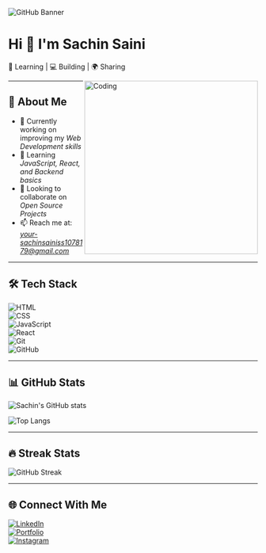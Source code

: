 <!-- Banner Image -->
![GitHub Banner](https://i.ibb.co/6JRjYpb/developer-banner.png)

# Hi 👋 I'm Sachin Saini  

🚀 Learning | 💻 Building | 🌍 Sharing  

<img align="right" alt="Coding" width="350" src="https://media.giphy.com/media/qgQUggAC3Pfv687qPC/giphy.gif">

---

## 🌱 About Me  
- 🔭 Currently working on improving my *Web Development skills*  
- 🌱 Learning *JavaScript, React, and Backend basics*  
- 👯 Looking to collaborate on *Open Source Projects*  
- 📫 Reach me at: *your-sachinsainiss1078179@gmail.com*  

---

## 🛠 Tech Stack  
![HTML](https://img.shields.io/badge/HTML5-E34F26?style=for-the-badge&logo=html5&logoColor=white)  
![CSS](https://img.shields.io/badge/CSS3-1572B6?style=for-the-badge&logo=css3&logoColor=white)  
![JavaScript](https://img.shields.io/badge/JavaScript-F7DF1E?style=for-the-badge&logo=javascript&logoColor=black)  
![React](https://img.shields.io/badge/React-20232A?style=for-the-badge&logo=react&logoColor=61DAFB)  
![Git](https://img.shields.io/badge/Git-F05032?style=for-the-badge&logo=git&logoColor=white)  
![GitHub](https://img.shields.io/badge/GitHub-181717?style=for-the-badge&logo=github&logoColor=white)  

---

## 📊 GitHub Stats  
![Sachin's GitHub stats](https://github-readme-stats.vercel.app/api?username=SachinSaini363&show_icons=true&theme=tokyonight)  

![Top Langs](https://github-readme-stats.vercel.app/api/top-langs/?username=SachinSaini363&layout=compact&theme=tokyonight)  

---

## 🔥 Streak Stats  
![GitHub Streak](https://streak-stats.demolab.com/?user=SachinSaini363&theme=tokyonight)  

---

## 🌐 Connect With Me  
[![LinkedIn](https://img.shields.io/badge/LinkedIn-blue?style=for-the-badge&logo=linkedin)](https://linkedin.com/in/your-link)  
[![Portfolio](https://img.shields.io/badge/Portfolio-000?style=for-the-badge&logo=github&logoColor=white)](https://your-portfolio-link.com)  
[![Instagram](https://img.shields.io/badge/Instagram-E4405F?style=for-the-badge&logo=instagram&logoColor=white)](https://instagram.com/yourid)  
